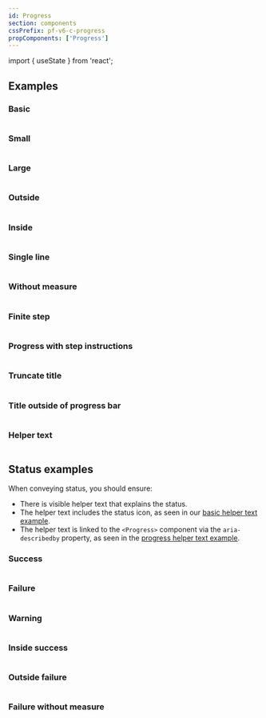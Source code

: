 ```yaml
---
id: Progress
section: components
cssPrefix: pf-v6-c-progress
propComponents: ['Progress']
---
```


import { useState } from 'react';

## Examples

### Basic

```ts file="./ProgressBasic.tsx"

```

### Small

```ts file="./ProgressSmall.tsx"

```

### Large

```ts file="./ProgressLarge.tsx"

```

### Outside

```ts file="./ProgressOutside.tsx"

```

### Inside

```ts file="./ProgressInside.tsx"

```

### Single line

```ts file="./ProgressSingleLine.tsx"

```

### Without measure

```ts file="./ProgressWithoutMeasure.tsx"

```

### Finite step

```ts file="./ProgressFiniteStep.tsx"

```

### Progress with step instructions

```ts file="./ProgressStepInstruction.tsx"

```

### Truncate title

```ts file="./ProgressTruncateTitle.tsx"

```

### Title outside of progress bar

```ts file="./ProgressTitleOutsideOfProgressBar.tsx"

```

### Helper text

```ts file="./ProgressHelperText.tsx"

```

## Status examples

When conveying status, you should ensure:

- There is visible helper text that explains the status.
- The helper text includes the status icon, as seen in our [basic helper text example](/components/helper-text#basic).
- The helper text is linked to the `<Progress>` component via the `aria-describedby` property, as seen in the [progress helper text example](#helper-text).

### Success

```ts file="./ProgressSuccess.tsx"

```

### Failure

```ts file="./ProgressFailure.tsx"

```

### Warning

```ts file="./ProgressWarning.tsx"

```

### Inside success

```ts file="./ProgressInsideSuccess.tsx"

```

### Outside failure

```ts file="./ProgressOutsideFailure.tsx"

```

### Failure without measure

```ts file="./ProgressFailureWithoutMeasure.tsx"

```
